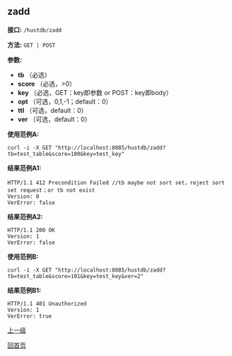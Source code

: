 ## zadd ##

**接口:** `/hustdb/zadd`

**方法:** `GET | POST`

**参数:** 

*  **tb** （必选）  
*  **score** （必选，>0）
*  **key** （必选，GET：key即参数 or POST：key即body）  
*  **opt** （可选，0,1,-1；default：0）
*  **ttl** （可选，default：0）
*  **ver** （可选，default：0）

**使用范例A:**

    curl -i -X GET "http://localhost:8085/hustdb/zadd?tb=test_table&score=100&key=test_key"

**结果范例A1:**

	HTTP/1.1 412 Precondition Failed //tb maybe not sort set，reject sort set request；or tb not exist
	Version: 0
	VerError: false

**结果范例A2:**

	HTTP/1.1 200 OK
	Version: 1
	VerError: false

**使用范例B:**

    curl -i -X GET "http://localhost:8085/hustdb/zadd?tb=test_table&score=101&key=test_key&ver=2"

**结果范例B1:**

	HTTP/1.1 401 Unauthorized
	Version: 1
	VerError: true

[上一级](../hustdb.md)

[回首页](../../../index.md)